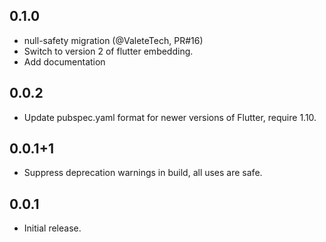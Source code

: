 ## 0.1.0

* null-safety migration (@ValeteTech, PR#16)
* Switch to version 2 of flutter embedding.
* Add documentation

## 0.0.2

* Update pubspec.yaml format for newer versions of Flutter, require 1.10.

## 0.0.1+1

* Suppress deprecation warnings in build, all uses are safe.

## 0.0.1

* Initial release.
